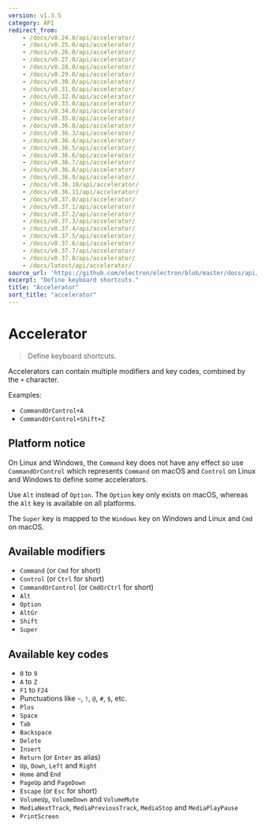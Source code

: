 ```yaml
---
version: v1.3.5
category: API
redirect_from:
    - /docs/v0.24.0/api/accelerator/
    - /docs/v0.25.0/api/accelerator/
    - /docs/v0.26.0/api/accelerator/
    - /docs/v0.27.0/api/accelerator/
    - /docs/v0.28.0/api/accelerator/
    - /docs/v0.29.0/api/accelerator/
    - /docs/v0.30.0/api/accelerator/
    - /docs/v0.31.0/api/accelerator/
    - /docs/v0.32.0/api/accelerator/
    - /docs/v0.33.0/api/accelerator/
    - /docs/v0.34.0/api/accelerator/
    - /docs/v0.35.0/api/accelerator/
    - /docs/v0.36.0/api/accelerator/
    - /docs/v0.36.3/api/accelerator/
    - /docs/v0.36.4/api/accelerator/
    - /docs/v0.36.5/api/accelerator/
    - /docs/v0.36.6/api/accelerator/
    - /docs/v0.36.7/api/accelerator/
    - /docs/v0.36.8/api/accelerator/
    - /docs/v0.36.9/api/accelerator/
    - /docs/v0.36.10/api/accelerator/
    - /docs/v0.36.11/api/accelerator/
    - /docs/v0.37.0/api/accelerator/
    - /docs/v0.37.1/api/accelerator/
    - /docs/v0.37.2/api/accelerator/
    - /docs/v0.37.3/api/accelerator/
    - /docs/v0.37.4/api/accelerator/
    - /docs/v0.37.5/api/accelerator/
    - /docs/v0.37.6/api/accelerator/
    - /docs/v0.37.7/api/accelerator/
    - /docs/v0.37.8/api/accelerator/
    - /docs/latest/api/accelerator/
source_url: 'https://github.com/electron/electron/blob/master/docs/api/accelerator.md'
excerpt: "Define keyboard shortcuts."
title: "Accelerator"
sort_title: "accelerator"
---
```


# Accelerator

> Define keyboard shortcuts.

Accelerators can contain multiple modifiers and key codes, combined by
the `+` character.

Examples:

* `CommandOrControl+A`
* `CommandOrControl+Shift+Z`

## Platform notice

On Linux and Windows, the `Command` key does not have any effect so
use `CommandOrControl` which represents `Command` on macOS and `Control` on
Linux and Windows to define some accelerators.

Use `Alt` instead of `Option`. The `Option` key only exists on macOS, whereas
the `Alt` key is available on all platforms.

The `Super` key is mapped to the `Windows` key on Windows and Linux and
`Cmd` on macOS.

## Available modifiers

* `Command` (or `Cmd` for short)
* `Control` (or `Ctrl` for short)
* `CommandOrControl` (or `CmdOrCtrl` for short)
* `Alt`
* `Option`
* `AltGr`
* `Shift`
* `Super`

## Available key codes

* `0` to `9`
* `A` to `Z`
* `F1` to `F24`
* Punctuations like `~`, `!`, `@`, `#`, `$`, etc.
* `Plus`
* `Space`
* `Tab`
* `Backspace`
* `Delete`
* `Insert`
* `Return` (or `Enter` as alias)
* `Up`, `Down`, `Left` and `Right`
* `Home` and `End`
* `PageUp` and `PageDown`
* `Escape` (or `Esc` for short)
* `VolumeUp`, `VolumeDown` and `VolumeMute`
* `MediaNextTrack`, `MediaPreviousTrack`, `MediaStop` and `MediaPlayPause`
* `PrintScreen`
